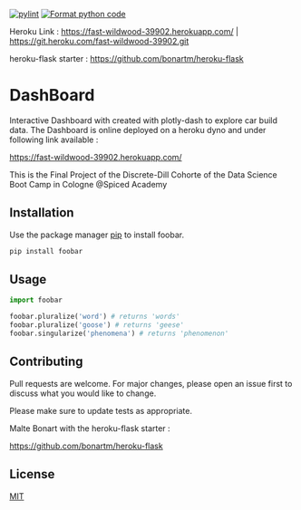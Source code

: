 [![pylint](https://github.com/LuPat/project_dashboard/actions/workflows/pylint.yml/badge.svg)](https://github.com/LuPat/project_dashboard/actions/workflows/pylint.yml)
[![Format python code](https://github.com/LuPat/project_dashboard/actions/workflows/autopep.yml/badge.svg)](https://github.com/LuPat/project_dashboard/actions/workflows/autopep.yml)


Heroku Link :
https://fast-wildwood-39902.herokuapp.com/ | https://git.heroku.com/fast-wildwood-39902.git

heroku-flask starter : 
https://github.com/bonartm/heroku-flask


# DashBoard

Interactive Dashboard with created with plotly-dash to explore car build data. 
The Dashboard is online deployed on a heroku dyno and under following link available :

https://fast-wildwood-39902.herokuapp.com/

This is the Final Project of the Discrete-Dill Cohorte of the Data Science Boot Camp in Cologne @Spiced Academy

## Installation

Use the package manager [pip](https://pip.pypa.io/en/stable/) to install foobar.

```bash
pip install foobar
```

## Usage

```python
import foobar

foobar.pluralize('word') # returns 'words'
foobar.pluralize('goose') # returns 'geese'
foobar.singularize('phenomena') # returns 'phenomenon'
```

## Contributing
Pull requests are welcome. For major changes, please open an issue first to discuss what you would like to change.

Please make sure to update tests as appropriate.

Malte Bonart with the heroku-flask starter : 

https://github.com/bonartm/heroku-flask

## License
[MIT](https://github.com/LuPat/project_dashboard/blob/f217a207fbe95c536a2d7baa5ef0a6e6c0ede928/LICENSE)